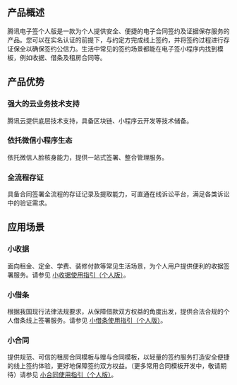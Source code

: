 ## 产品概述
腾讯电子签个人版是一款为个人提供安全、便捷的电子合同签约及证据保存服务的产品。您可以在实名认证的前提下，与约定方完成线上签约，并将签约过程进行存证保全以确保签约公信力。生活中常见的签约场景都能在电子签小程序内找到模板，例如收据、借条及租房合同等。

## 产品优势
### 强大的云业务技术支持
腾讯云提供底层技术支持，具备区块链、小程序云开发等技术储备。

### 依托微信小程序生态
依托微信人脸核身能力，提供一站式签署、整合管理服务。

### 全流程存证
具备合同签署全流程的存证记录及提取能力，可直通在线诉讼平台，满足各类诉讼中的验证需求。

## 应用场景
### 小收据
面向租金、定金、学费、装修付款等常见生活场景，为个人用户提供便利的收据签署服务。请参见 [小收据使用指引（个人版）](https://cloud.tencent.com/document/product/1323/58497)。

### 小借条
根据我国现行法律法规要求，从保障借款双方权益的角度出发，提供合法合规的个人借条线上签署服务。请参见 [小借条使用指引（个人版）](https://cloud.tencent.com/document/product/1323/58960)。

### 小合同
提供规范、可信的租房合同模板与赠与合同模板，以轻量的签约服务打造安全便捷的线上签约体验，更好地保障签约双方权益。（更多常用合同模板开发中，敬请期待）请参见 [小合同使用指引（个人版）](https://cloud.tencent.com/document/product/1323/58496)。

